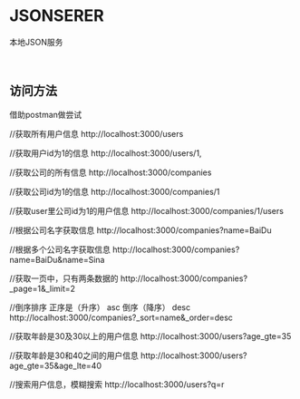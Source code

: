 # JSONSERER
本地JSON服务


<br>

## 访问方法

借助postman做尝试

//获取所有用户信息
http://localhost:3000/users

//获取用户id为1的信息
http://localhost:3000/users/1,

//获取公司的所有信息
http://localhost:3000/companies

//获取公司id为1的信息
http://localhost:3000/companies/1

//获取user里公司id为1的用户信息
http://localhost:3000/companies/1/users

//根据公司名字获取信息
http://localhost:3000/companies?name=BaiDu

//根据多个公司名字获取信息
http://localhost:3000/companies?name=BaiDu&name=Sina

//获取一页中，只有两条数据的
http://localhost:3000/companies?_page=1&_limit=2

//倒序排序    正序是（升序） asc  倒序（降序） desc
http://localhost:3000/companies?_sort=name&_order=desc

//获取年龄是30及30以上的用户信息
http://localhost:3000/users?age_gte=35

//获取年龄是30和40之间的用户信息
http://localhost:3000/users?age_gte=35&age_lte=40

//搜索用户信息，模糊搜索
http://localhost:3000/users?q=r